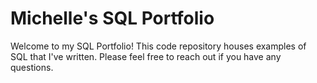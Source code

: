 # Michelle's SQL Portfolio
Welcome to my SQL Portfolio! This code repository houses examples of SQL that I've written.  Please feel free to reach out if you have any questions.
